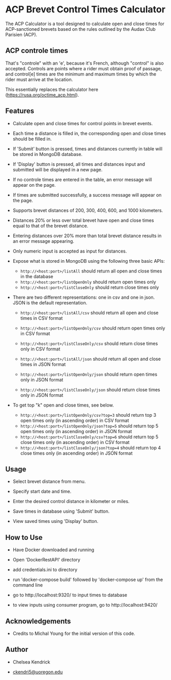 # ACP Brevet Control Times Calculator

The ACP Calculator is a tool designed to calculate open and close times for ACP-sanctioned brevets based on the rules outlined by the Audax Club Parisien (ACP).

## ACP controle times

That's "controle" with an 'e', because it's French, although "control" is also accepted. Controls are points where a rider must obtain proof of passage, and control[e] times are the minimum and maximum times by which the rider must arrive at the location.   

This essentially replaces the calculator here (https://rusa.org/octime_acp.html). 

## Features

* Calculate open and close times for control points in brevet events.

* Each time a distance is filled in, the corresponding open and close times should be filled in.   

* If 'Submit' button is pressed, times and distances currently in table will be stored in MongoDB database.

* If 'Display' button is pressed, all times and distances input and submitted will be displayed in a new page.

* If no controle times are entered in the table, an error message will appear on the page.

* If times are submitted successfully, a success message will appear on the page.

* Supports brevet distances of 200, 300, 400, 600, and 1000 kilometers.

* Distances 20% or less over total brevet have open and close times equal to that of the brevet distance.

* Entering distances over 20% more than total brevet distance results in an error message appearing.

* Only numeric input is accepted as input for distances.

* Expose what is stored in MongoDB using the following three basic APIs:
    * `http://<host:port>/listAll` should return all open and close times in the database
    * `http://<host:port>/listOpenOnly` should return open times only
    * `http://<host:port>/listCloseOnly` should return close times only

* There are two different representations: one in csv and one in json. JSON is the default representation. 
    * `http://<host:port>/listAll/csv` should return all open and close times in CSV format
    * `http://<host:port>/listOpenOnly/csv` should return open times only in CSV format
    * `http://<host:port>/listCloseOnly/csv` should return close times only in CSV format

    * `http://<host:port>/listAll/json` should return all open and close times in JSON format
    * `http://<host:port>/listOpenOnly/json` should return open times only in JSON format
    * `http://<host:port>/listCloseOnly/json` should return close times only in JSON format

* To get top "k" open and close times, see below.

    * `http://<host:port>/listOpenOnly/csv?top=3` should return top 3 open times only (in ascending order) in CSV format 
    * `http://<host:port>/listOpenOnly/json?top=5` should return top 5 open times only (in ascending order) in JSON format
    * `http://<host:port>/listCloseOnly/csv?top=6` should return top 5 close times only (in ascending order) in CSV format
    * `http://<host:port>/listCloseOnly/json?top=4` should return top 4 close times only (in ascending order) in JSON format

## Usage

* Select brevet distance from menu.

* Specify start date and time.

* Enter the desired control distance in kilometer or miles.

* Save times in database using 'Submit' button.

* View saved times using 'Display' button.

## How to Use

* Have Docker downloaded and running

* Open 'DockerRestAPI' directory

* add credentials.ini to directory

* run 'docker-compose build' followed by 'docker-compose up' from the command line

* go to http://localhost:9320/ to input times to database

* to view inputs using consumer program, go to http://localhost:9420/

## Acknowledgements

* Credits to Michal Young for the initial version of this code.

## Author

* Chelsea Kendrick

* ckendri5@uoregon.edu


